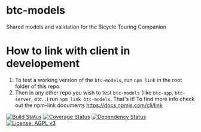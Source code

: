 # btc-models
Shared models and validation for the Bicycle Touring Companion

# How to link with client in developement
1. To test a working version of the `btc-models`, run `npm link` in the root folder of this repo.
2. Then in any other repo you wish to test `btc-models` (like `btc-app`, `btc-server`, etc...) run `npm link btc-models`.
That's it! To find more info check out the npm-link documents https://docs.npmjs.com/cli/link

[![Build
Status](https://travis-ci.org/bikelomatic-complexity/btc-models.svg?branch=master)](https://travis-ci.org/bikelomatic-complexity/btc-models)
[![Coverage
Status](https://coveralls.io/repos/github/bikelomatic-complexity/btc-models/badge.svg?branch=master)](https://coveralls.io/github/bikelomatic-complexity/btc-models?branch=master)
[![Dependency
Status](http://david-dm.org/bikelomatic-complexity/btc-models.svg)](http://david-dm.org/bikelomatic-complexity/btc-models)
[![License: AGPL
v3](https://img.shields.io/badge/License-AGPL%20v3-blue.svg)](http://www.gnu.org/licenses/agpl-3.0)

